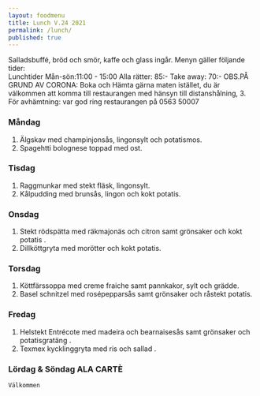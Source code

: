 ```yaml
---
layout: foodmenu
title: Lunch V.24 2021
permalink: /lunch/
published: true
---
```

Salladsbuffé, bröd och smör, kaffe och glass ingår.
Menyn gäller följande tider:  
Lunchtider  Mån-sön:11:00 - 15:00
Alla rätter: 85:- Take away: 70:-
OBS.PÅ GRUND AV CORONA: Boka och Hämta gärna maten istället, du är välkommen att komma till restaurangen med hänsyn till distanshålning, 3. För avhämtning: var god ring restaurangen på 0563 50007
                                

### Måndag
1. Älgskav med champinjonsås, lingonsylt och potatismos.
2. Spagehtti bolognese toppad med ost.

### Tisdag
1. Raggmunkar med stekt fläsk, lingonsylt.
2. Kålpudding med brunsås, lingon och kokt potatis.

### Onsdag
1. Stekt rödspätta med räkmajonäs och citron samt grönsaker och kokt potatis .
2. Dillköttgryta med morötter och kokt potatis.

### Torsdag
1. Köttfärssoppa med creme fraiche samt pannkakor, sylt och grädde. 
2. Basel schnitzel med rosépepparsås samt grönsaker och råstekt potatis.

### Fredag  
1. Helstekt Entrécote med madeira och bearnaisesås samt grönsaker och potatisgratäng .
2. Texmex kycklinggryta med ris och sallad .


### Lördag & Söndag ALA CARTÈ

    Välkommen
    
       
    

   
    
   
     
